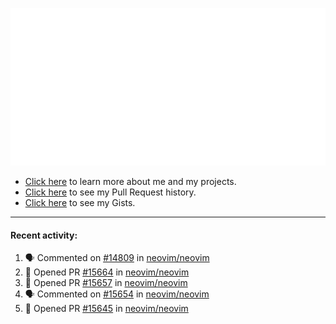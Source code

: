 ![My GitHub Metrics](https://raw.githubusercontent.com/seandewar/seandewar/master/github-metrics.svg)

- [Click here](https://seandewar.github.io/) to learn more about me and my projects.
- [Click here](https://github.com/search?p=1&q=author%3Aseandewar+is%3Apr) to see my Pull Request history.
- [Click here](https://gist.github.com/seandewar) to see my Gists.

---

#### Recent activity:

<!--START_SECTION:activity-->
1. 🗣 Commented on [#14809](https://github.com/neovim/neovim/issues/14809) in [neovim/neovim](https://github.com/neovim/neovim)
2. 💪 Opened PR [#15664](https://github.com/neovim/neovim/pull/15664) in [neovim/neovim](https://github.com/neovim/neovim)
3. 💪 Opened PR [#15657](https://github.com/neovim/neovim/pull/15657) in [neovim/neovim](https://github.com/neovim/neovim)
4. 🗣 Commented on [#15654](https://github.com/neovim/neovim/issues/15654) in [neovim/neovim](https://github.com/neovim/neovim)
5. 💪 Opened PR [#15645](https://github.com/neovim/neovim/pull/15645) in [neovim/neovim](https://github.com/neovim/neovim)
<!--END_SECTION:activity-->
